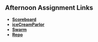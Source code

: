 ## Afternoon Assignment Links

* **[Scoreboard](https://heatherflo.github.io/scoreboard/)**
* **[iceCreamParlor](hhttps://heatherflo.github.io/iceCreamParlor/)**
* **[Swarm]( https://heatherflo.github.io/swarm/)**
* **[Repo](https://github.com/heatherflo/<ASSIGNMENT_REPO>)**
